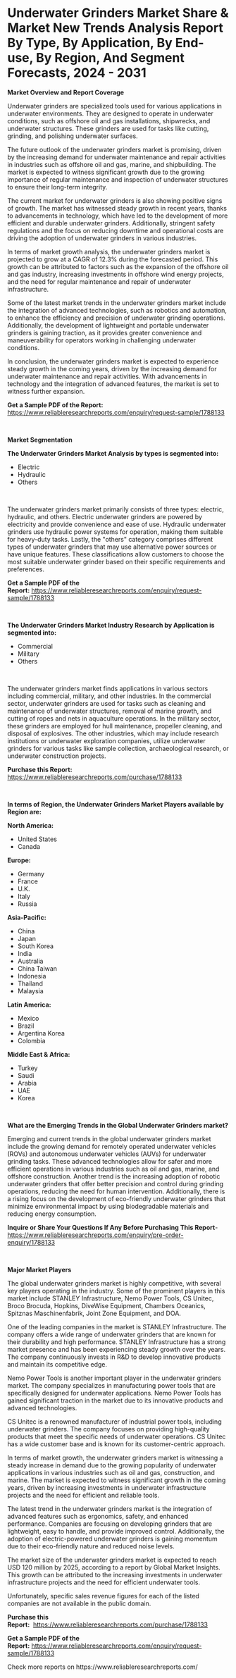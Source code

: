 <p><h1>Underwater Grinders Market Share & Market New Trends Analysis Report By Type, By Application, By End-use, By Region, And Segment Forecasts, 2024 - 2031</h1></p><p><strong>Market Overview and Report Coverage</strong></p>
<p><p>Underwater grinders are specialized tools used for various applications in underwater environments. They are designed to operate in underwater conditions, such as offshore oil and gas installations, shipwrecks, and underwater structures. These grinders are used for tasks like cutting, grinding, and polishing underwater surfaces.</p><p>The future outlook of the underwater grinders market is promising, driven by the increasing demand for underwater maintenance and repair activities in industries such as offshore oil and gas, marine, and shipbuilding. The market is expected to witness significant growth due to the growing importance of regular maintenance and inspection of underwater structures to ensure their long-term integrity.</p><p>The current market for underwater grinders is also showing positive signs of growth. The market has witnessed steady growth in recent years, thanks to advancements in technology, which have led to the development of more efficient and durable underwater grinders. Additionally, stringent safety regulations and the focus on reducing downtime and operational costs are driving the adoption of underwater grinders in various industries.</p><p>In terms of market growth analysis, the underwater grinders market is projected to grow at a CAGR of 12.3% during the forecasted period. This growth can be attributed to factors such as the expansion of the offshore oil and gas industry, increasing investments in offshore wind energy projects, and the need for regular maintenance and repair of underwater infrastructure.</p><p>Some of the latest market trends in the underwater grinders market include the integration of advanced technologies, such as robotics and automation, to enhance the efficiency and precision of underwater grinding operations. Additionally, the development of lightweight and portable underwater grinders is gaining traction, as it provides greater convenience and maneuverability for operators working in challenging underwater conditions.</p><p>In conclusion, the underwater grinders market is expected to experience steady growth in the coming years, driven by the increasing demand for underwater maintenance and repair activities. With advancements in technology and the integration of advanced features, the market is set to witness further expansion.</p></p>
<p><strong>Get a Sample PDF of the Report:</strong> <a href="https://www.reliableresearchreports.com/enquiry/request-sample/1788133">https://www.reliableresearchreports.com/enquiry/request-sample/1788133</a></p>
<p>&nbsp;</p>
<p><strong>Market Segmentation</strong></p>
<p><strong>The Underwater Grinders Market Analysis by types is segmented into:</strong></p>
<p><ul><li>Electric</li><li>Hydraulic</li><li>Others</li></ul></p>
<p>&nbsp;</p>
<p><p>The underwater grinders market primarily consists of three types: electric, hydraulic, and others. Electric underwater grinders are powered by electricity and provide convenience and ease of use. Hydraulic underwater grinders use hydraulic power systems for operation, making them suitable for heavy-duty tasks. Lastly, the "others" category comprises different types of underwater grinders that may use alternative power sources or have unique features. These classifications allow customers to choose the most suitable underwater grinder based on their specific requirements and preferences.</p></p>
<p><strong>Get a Sample PDF of the Report:</strong>&nbsp;<a href="https://www.reliableresearchreports.com/enquiry/request-sample/1788133">https://www.reliableresearchreports.com/enquiry/request-sample/1788133</a></p>
<p>&nbsp;</p>
<p><strong>The Underwater Grinders Market Industry Research by Application is segmented into:</strong></p>
<p><ul><li>Commercial</li><li>Military</li><li>Others</li></ul></p>
<p>&nbsp;</p>
<p><p>The underwater grinders market finds applications in various sectors including commercial, military, and other industries. In the commercial sector, underwater grinders are used for tasks such as cleaning and maintenance of underwater structures, removal of marine growth, and cutting of ropes and nets in aquaculture operations. In the military sector, these grinders are employed for hull maintenance, propeller cleaning, and disposal of explosives. The other industries, which may include research institutions or underwater exploration companies, utilize underwater grinders for various tasks like sample collection, archaeological research, or underwater construction projects.</p></p>
<p><strong>Purchase this Report:</strong>&nbsp; <a href="https://www.reliableresearchreports.com/purchase/1788133">https://www.reliableresearchreports.com/purchase/1788133</a></p>
<p>&nbsp;</p>
<p><strong>In terms of Region, the Underwater Grinders Market Players available by Region are:</strong></p>
<p>
    <p> <strong> North America: </strong>
        <ul>
            <li>United States</li>
            <li>Canada</li>
        </ul>
        </p> 
    <p> <strong> Europe: </strong>
        <ul>
            <li>Germany</li>
            <li>France</li>
            <li>U.K.</li>
            <li>Italy</li>
            <li>Russia</li>
        </ul>
        </p> 
    <p> <strong> Asia-Pacific: </strong>
        <ul>
            <li>China</li>
            <li>Japan</li>
            <li>South Korea</li>
            <li>India</li>
            <li>Australia</li>
            <li>China Taiwan</li>
            <li>Indonesia</li>
            <li>Thailand</li>
            <li>Malaysia</li>
        </ul>
        </p> 
    <p> <strong> Latin America: </strong>
        <ul>
            <li>Mexico</li>
            <li>Brazil</li>
            <li>Argentina Korea</li>
            <li>Colombia</li>
        </ul>
        </p> 
    <p> <strong> Middle East & Africa: </strong>
        <ul>
            <li>Turkey</li>
            <li>Saudi</li>
            <li>Arabia</li>
            <li>UAE</li>
            <li>Korea</li>
        </ul>
    </p>
    </p>
<p>&nbsp;</p>
<p><strong>What are the Emerging Trends in the Global Underwater Grinders market?</strong></p>
<p><p>Emerging and current trends in the global underwater grinders market include the growing demand for remotely operated underwater vehicles (ROVs) and autonomous underwater vehicles (AUVs) for underwater grinding tasks. These advanced technologies allow for safer and more efficient operations in various industries such as oil and gas, marine, and offshore construction. Another trend is the increasing adoption of robotic underwater grinders that offer better precision and control during grinding operations, reducing the need for human intervention. Additionally, there is a rising focus on the development of eco-friendly underwater grinders that minimize environmental impact by using biodegradable materials and reducing energy consumption.</p></p>
<p><strong>Inquire or Share Your Questions If Any Before Purchasing This Report</strong>- <a href="https://www.reliableresearchreports.com/enquiry/pre-order-enquiry/1788133">https://www.reliableresearchreports.com/enquiry/pre-order-enquiry/1788133</a></p>
<p>&nbsp;</p>
<p><strong>Major Market Players</strong></p>
<p><p>The global underwater grinders market is highly competitive, with several key players operating in the industry. Some of the prominent players in this market include STANLEY Infrastructure, Nemo Power Tools, CS Unitec, Broco Brocuda, Hopkins, DiveWise Equipment, Chambers Oceanics, Spitznas Maschinenfabrik, Joint Zone Equipment, and DOA.</p><p>One of the leading companies in the market is STANLEY Infrastructure. The company offers a wide range of underwater grinders that are known for their durability and high performance. STANLEY Infrastructure has a strong market presence and has been experiencing steady growth over the years. The company continuously invests in R&D to develop innovative products and maintain its competitive edge.</p><p>Nemo Power Tools is another important player in the underwater grinders market. The company specializes in manufacturing power tools that are specifically designed for underwater applications. Nemo Power Tools has gained significant traction in the market due to its innovative products and advanced technologies.</p><p>CS Unitec is a renowned manufacturer of industrial power tools, including underwater grinders. The company focuses on providing high-quality products that meet the specific needs of underwater operations. CS Unitec has a wide customer base and is known for its customer-centric approach.</p><p>In terms of market growth, the underwater grinders market is witnessing a steady increase in demand due to the growing popularity of underwater applications in various industries such as oil and gas, construction, and marine. The market is expected to witness significant growth in the coming years, driven by increasing investments in underwater infrastructure projects and the need for efficient and reliable tools.</p><p>The latest trend in the underwater grinders market is the integration of advanced features such as ergonomics, safety, and enhanced performance. Companies are focusing on developing grinders that are lightweight, easy to handle, and provide improved control. Additionally, the adoption of electric-powered underwater grinders is gaining momentum due to their eco-friendly nature and reduced noise levels.</p><p>The market size of the underwater grinders market is expected to reach USD 120 million by 2025, according to a report by Global Market Insights. This growth can be attributed to the increasing investments in underwater infrastructure projects and the need for efficient underwater tools.</p><p>Unfortunately, specific sales revenue figures for each of the listed companies are not available in the public domain.</p></p>
<p><strong>Purchase this Report:</strong>&nbsp;&nbsp;<a href="https://www.reliableresearchreports.com/purchase/1788133">https://www.reliableresearchreports.com/purchase/1788133</a></p>
<p></p>
<p><strong>Get a Sample PDF of the Report:</strong>&nbsp;<a href="https://www.reliableresearchreports.com/enquiry/request-sample/1788133">https://www.reliableresearchreports.com/enquiry/request-sample/1788133</a></p>
<p>Check more reports on https://www.reliableresearchreports.com/</p>
